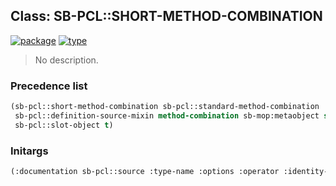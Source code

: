 ## Class: SB-PCL::SHORT-METHOD-COMBINATION
[![package](https://img.shields.io/badge/Package-SB--PCL-5f9ea0.svg?style=social&colorA=999999)](../) [![type](https://img.shields.io/badge/Type-Class-5f9ea0.svg?style=social&colorA=999999)](../#class) 

> No description.

### Precedence list
```cl
(sb-pcl::short-method-combination sb-pcl::standard-method-combination
 sb-pcl::definition-source-mixin method-combination sb-mop:metaobject standard-object
 sb-pcl::slot-object t)
```
### Initargs
```cl
(:documentation sb-pcl::source :type-name :options :operator :identity-with-one-argument)
```
